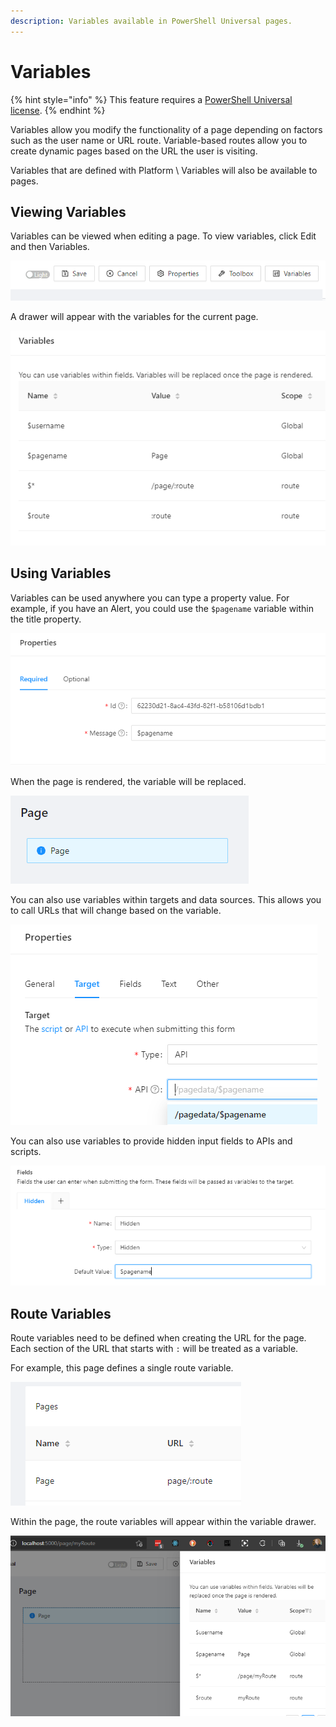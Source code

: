 ```yaml
---
description: Variables available in PowerShell Universal pages.
---
```


# Variables

{% hint style="info" %}
This feature requires a [PowerShell Universal license](../../licensing.md). 
{% endhint %}

Variables allow you modify the functionality of a page depending on factors such as the user name or URL route. Variable-based routes allow you to create dynamic pages based on the URL the user is visiting. 

Variables that are defined with Platform \ Variables will also be available to pages.

## Viewing Variables

Variables can be viewed when editing a page. To view variables, click Edit and then Variables. 

![](<../../.gitbook/assets/image (298).png>)

A drawer will appear with the variables for the current page. 

![](<../../.gitbook/assets/image (301).png>)

## Using Variables

Variables can be used anywhere you can type a property value. For example, if you have an Alert, you could use the `$pagename` variable within the title property. 

![](<../../.gitbook/assets/image (293).png>)

When the page is rendered, the variable will be replaced. 

![](<../../.gitbook/assets/image (299).png>)



You can also use variables within targets and data sources. This allows you to call URLs that will change based on the variable. 

![](<../../.gitbook/assets/image (297).png>)

You can also use variables to provide hidden input fields to APIs and scripts. 

 

![](<../../.gitbook/assets/image (296).png>)

## Route Variables

Route variables need to be defined when creating the URL for the page. Each section of the URL that starts with `:` will be treated as a variable. 

For example, this page defines a single route variable. 

![](<../../.gitbook/assets/image (294).png>)

Within the page, the route variables will appear within the variable drawer. 

![](<../../.gitbook/assets/image (300).png>)

